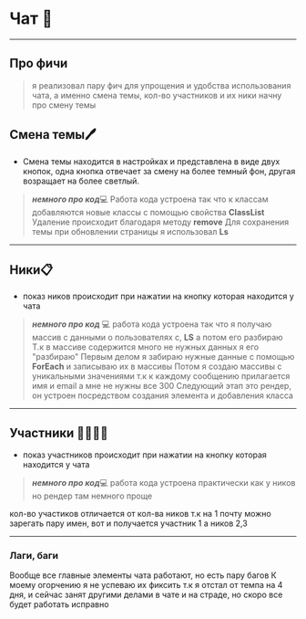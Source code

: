 # Чат :iphone:

---

## Про фичи

> я реализовал пару фич для упрощения и удобства использования чата,
а именно смена темы, кол-во участников и их ники
> начну про смену темы

## Смена темы:pen:

- Смена темы находится в настройках и представлена в виде двух кнопок,
 одна кнопка отвечает за смену на более темный фон, другая возращает
 на более светлый.

> ___*немного про код*___:computer:
Работа кода устроена так что к классам добавляются новые классы
с помощью свойства **ClassList**
Удаление происходит благодаря методу **remove**
Для сохранения темы при обновлении страницы я использовал **Ls**

---

## Ники:clipboard:

- показ ников происходит при нажатии на кнопку которая находится у чата

> ___*немного про код*___ :computer:
работа кода устроена так что я получаю массив с данными о пользователях с,  __LS__ а потом его разбираю
Т.к в массиве содержится много не нужных данных я его "разбираю"
Первым делом я забираю нужные данные с помощью __ForEach__ и записываю их в массивы
Потом я создаю массивы с уникальными значениями т.к к каждому сообщению прилагается
имя и email а мне не нужны все 300
Следующий этап это рендер, он устроен посредством создания элемента и добавления класса

---

## Участники :family_man_man_boy_boy:

- показ участников происходит при нажатии на кнопку которая находится у чата

> ___*немного про код*___:computer:
работа кода устроена практически как у ников но рендер там немного проще

кол-во участиков отличается от кол-ва ников т.к на 1 почту можно зарегать пару имен,
вот и получается участник 1 а ников 2,3

---

### Лаги, баги

Вообще все главные элементы чата работают, но есть пару багов
К моему огорчению я не успеваю их фиксить т.к я отстал от темпа на 4 дня,
и сейчас занят другими делами в чате и на страде, но скоро все будет работать исправно
